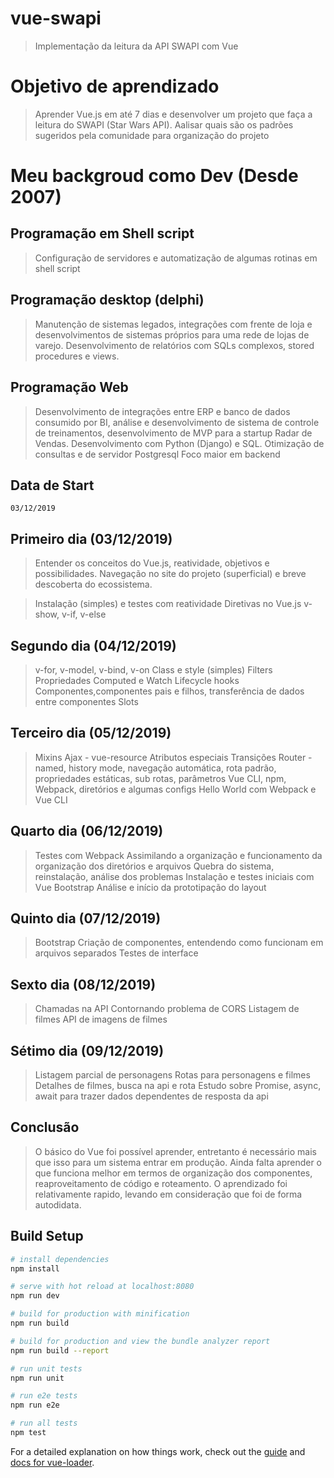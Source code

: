# vue-swapi

> Implementação da leitura da API SWAPI com Vue

# Objetivo de aprendizado

> Aprender Vue.js em até 7 dias e desenvolver um projeto que faça a leitura do SWAPI (Star Wars API).
> Aalisar quais são os padrões sugeridos pela comunidade para organização do projeto

# Meu backgroud como Dev (Desde 2007)

## Programação em Shell script

> Configuração de servidores e automatização de algumas rotinas em shell script

## Programação desktop (delphi)

> Manutenção de sistemas legados, integrações com frente de loja e desenvolvimentos de sistemas próprios para uma rede de lojas de varejo.
> Desenvolvimento de relatórios com SQLs complexos, stored procedures e views.

## Programação Web

> Desenvolvimento de integrações entre ERP e banco de dados consumido por BI, análise e desenvolvimento de sistema de controle de treinamentos, desenvolvimento de MVP para a startup Radar de Vendas.
> Desenvolvimento com Python (Django) e SQL.
> Otimização de consultas e de servidor Postgresql
> Foco maior em backend

## Data de Start

`03/12/2019`

## Primeiro dia (03/12/2019)

> Entender os conceitos do Vue.js, reatividade, objetivos e possibilidades. Navegação no site do projeto (superficial) e breve descoberta do ecossistema.

> Instalação (simples) e testes com reatividade
> Diretivas no Vue.js
> v-show, v-if, v-else

## Segundo dia (04/12/2019)

> v-for, v-model, v-bind, v-on
> Class e style (simples)
> Filters
> Propriedades Computed e Watch
> Lifecycle hooks
> Componentes,componentes pais e filhos, transferência de dados entre componentes
> Slots

## Terceiro dia (05/12/2019)

> Mixins
> Ajax - vue-resource
> Atributos especiais
> Transições
> Router - named, history mode, navegação automática, rota padrão, propriedades estáticas, sub rotas, parâmetros
> Vue CLI, npm, Webpack, diretórios e algumas configs
> Hello World com Webpack e Vue CLI

## Quarto dia (06/12/2019)

> Testes com Webpack
> Assimilando a organização e funcionamento da organização dos diretórios e arquivos
> Quebra do sistema, reinstalação, análise dos problemas
> Instalação e testes iniciais com Vue Bootstrap
> Análise e início da prototipação do layout

## Quinto dia (07/12/2019)
> Bootstrap
> Criação de componentes, entendendo como funcionam em arquivos separados
> Testes de interface

## Sexto dia (08/12/2019)
> Chamadas na API
> Contornando problema de CORS
> Listagem de filmes
> API de imagens de filmes

## Sétimo dia (09/12/2019)
> Listagem parcial de personagens
> Rotas para personagens e filmes
> Detalhes de filmes, busca na api e rota
> Estudo sobre Promise, async, await para trazer dados dependentes de resposta da api

## Conclusão
> O básico do Vue foi possível aprender, entretanto é necessário mais que isso para um sistema entrar em produção.
> Ainda falta aprender o que funciona melhor em termos de organização dos componentes, reaproveitamento de código e roteamento.
> O aprendizado foi relativamente rapido, levando em consideração que foi de forma autodidata.

## Build Setup

``` bash
# install dependencies
npm install

# serve with hot reload at localhost:8080
npm run dev

# build for production with minification
npm run build

# build for production and view the bundle analyzer report
npm run build --report

# run unit tests
npm run unit

# run e2e tests
npm run e2e

# run all tests
npm test
```

For a detailed explanation on how things work, check out the [guide](http://vuejs-templates.github.io/webpack/) and [docs for vue-loader](http://vuejs.github.io/vue-loader).
